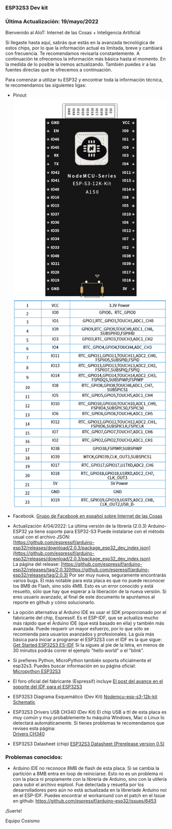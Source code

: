 ### ESP32S3 Dev kit

### Última Actualización: 19/mayo/2022

Bienvenido al AIoT: Internet de las Cosas + Inteligencia Artificial

Si llegaste hasta aquí, sabrás que estás en la avanzada tecnológica de estos chips, por lo que la información actual es limitada, breve y cambiará con frecuencia. Te recomendamos revisarla constantemente.
A continuación te ofrecemos la información más básica hasta el momento. En la medida de lo posible la iremos actualizando.  También puedes ir a las fuentes directas que te ofrecemos a continuación.

Para comenzar a utilizar tu ESP32 y encontrar toda la información técnica, te recomendamos las siguientes ligas:

* Pinout   
![esp32s3 pinout](https://raw.githubusercontent.com/cosismo/esp32-s3/gh-pages/Nodemcu-esp-s3-12k-kit-pin-definition.png)
![esp32s3 pinout](https://raw.githubusercontent.com/cosismo/esp32-s3/gh-pages/Nodemcu-esp-s3-12k-kit-pin-definition-01.png)


* Facebook.
[Grupo de Facebook en español sobre Internet de las Cosas](https://www.facebook.com/groups/724628401049648/)

* Actualización 4/04/2022:  La última versión de la librería (2.0.3) Arduino-ESP32 ya tiene soporte para ESP32-S3 
Puede instalarse con el método usual con el archivo JSON:  
[https://github.com/espressif/arduino-esp32/releases/download/2.0.3/package_esp32_dev_index.json](https://github.com/espressif/arduino-esp32/releases/download/2.0.3/package_esp32_dev_index.json)  
La página del release:
[https://github.com/espressif/arduino-esp32/releases/tag/2.0.3](https://github.com/espressif/arduino-esp32/releases/tag/2.0.3)
Por ser muy nueva, seguramente encontrarás varios bugs. El más notable para esta placa es que no puede reconocer los 8MB de Flash, sino sólo 4MB. Esto es un error conocido y está resuelto, sólo que hay que esperar a la liberación de la nueva versión.  Si eres usuario avanzado, al final de este documento te apuntamos al reporte en github y cómo solucionarlo. 

* La opción alternativa al Arduino IDE es usar el SDK proporcionado por el fabricante del chip, Espressif. Es el ESP-IDF, que se actualiza mucho más rápido que el Arduino IDE (que está basado en ella)  y también más avanzada. Puede requerir un mayor esfuerzo, por lo que sólo se recomienda para usuarios avanzados y profesionales.  La guía más básica para iniciar a programar el ESP32S3 con el IDF es la que sigue:  
[Get Started ESP32S3 ES-IDF](https://docs.espressif.com/projects/esp-idf/en/latest/esp32s3/get-started/index.html)
Si la sigues al pie de la letra, en menos de 30 minutos podrás correr el ejemplo "hello world" o el "blink".

* Si prefieres Python, MicroPython también soporta oficialmente el esp32s3. Puedes buscar información en su página oficial:  
[Micropython ESP32S3](https://micropython.org/download/GENERIC_S3/) 

* El foro oficial del fabricante (Espressif) incluye
[El post del avance en el soporte del IDF para el ESP32S3 ](https://www.esp32.com/viewtopic.php?t=21906)

* ESP32S3 Diagrama Esquemático (Dev Kit)
[Nodemcu-esp-s3-12k-kit Schematic](https://github.com/cosismo/esp32-s3/raw/gh-pages/Nodemcu-esp-s3-12k-kit_schematic.pdf)

* ESP32S3 Drivers USB CH340 (Dev Kit) 
El chip USB a ttl de esta placa es muy común y muy probablemente tu máquina Windows, Mac o Linux lo detectará automáticamente. Si tienes problemas te recomendamos que revises esta página:  
[Drivers CH340](https://cosismo.github.io/usbttl-ch340/)


* ESP32S3 Datasheet (chip)
[ESP32S3 Datasheet (Prerelease version 0.5) ](https://github.com/cosismo/esp32-s3/raw/gh-pages/esp32-s3_datasheet_en.pdf)

### Problemas conocidos:  

* Arduino IDE no reconoce 8MB de flash de esta placa. Si se cambia la partición a 8MB entra en loop de reiniciarse. Esto no es un problema ni con la placa ni propiamente con la librería de Arduino, sino con la utilería para subir el archivo esptool. Fue detectada y resuelta por los desarrolladores pero aún no está actualizada en la libreríade Arduino noi en el ESP-IDF. Puedes encontrar el workaround con el patch en el Issue en github:
https://github.com/espressif/arduino-esp32/issues/6453  



¡Suerte!  

   Equipo Cosismo




